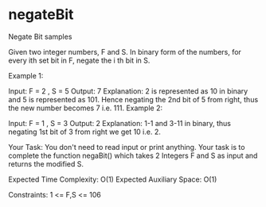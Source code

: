 # negateBit
Negate Bit samples




Given two integer numbers, F and S. In binary form of the numbers, for every ith set bit in F, negate the i th bit in S.

Example 1:

Input:
F = 2 , S = 5
Output:
7
Explanation:
2 is represented as 10 in binary and
5 is represented as 101. Hence negating
the 2nd bit of 5 from right, thus the
new number becomes 7 i.e. 111. 
Example 2:

Input:
F = 1 , S = 3
Output:
2
Explanation:
1-1 and 3-11 in binary, thus negating
1st bit of 3 from right we get 10 i.e. 2. 
 

Your Task:
You don't need to read input or print anything. Your task is to complete the function negaBit() which takes 2 Integers F and S as input and returns the modified S.

Expected Time Complexity: O(1)
Expected Auxiliary Space: O(1)

 

Constraints:
1 <= F,S <= 106
